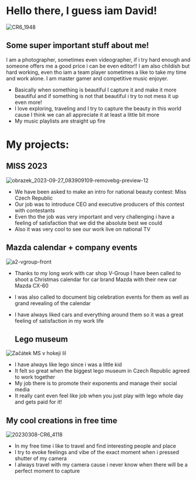 # Hello there, I guess iam David!
![CR6_1948](https://github.com/DavidMarek02/DavidMarek02/assets/153546110/da2dadbc-cb47-42e8-aee0-8e427c4a5262)


## Some super important stuff about me!

I am a photographer, sometimes even videographer, if i try hard enough and someone offers me a good price i can be even editor!!
I am also childish but hard working, even tho iam a team player sometimes a like to take my time and work alone.
I am master gamer and competitive music enjoyer.
- Basically when something is beautiful I capture it and make it more beautiful and if something is not that beautiful i try to not mess it up even more!
- I love exploring, traveling and I try to capture the beauty in this world cause I think we can all appreciate it at least a little bit more 
- My music playlists are straight up fire

# My projects:


## MISS 2023
![obrazek_2023-09-27_083909109-removebg-preview-12](https://github.com/MirekCernyIV/english-for-designers1/assets/149397901/1e69812c-85a9-45b9-8f35-a9872d8c6ffa)

- We have been asked to make an intro for national beauty contest: Miss Czech Republic
- Our job was to introduce CEO and executive producers of this contest with contestants
- Even tho the job was very important and very challenging i have a feeling of satisfaction that we did the absolute best we could
- Also it was very cool to see our work live on national TV

 ## Mazda calendar + company events
![a2-vgroup-front](https://github.com/DavidMarek02/DavidMarek02/assets/153546110/f1bb64e1-f4b7-47bd-85b8-60985cabb457)


- Thanks to my long work with car shop V-Group I have been called to shoot a Christmas calendar for car brand Mazda with their new car Mazda CX-60
- I was also called to document big celebration events for them as well as grand revealing of the calendar
- I have always liked cars and everything around them so it was a great feeling of satisfaction in my work life

  ## Lego museum
![Začátek MS v hokeji lil](https://github.com/DavidMarek02/DavidMarek02/assets/153546110/7862061c-102c-4d41-b831-7c0fb452a612)

- I have always like lego since i was a little kid
- It felt so great when the biggest lego museum in Czech Republic agreed to work together
- My job there is to promote their exponents and manage their social media
- It really cant even feel like job when you just play with lego whole day and gets paid for it!



  
  
##  My cool creations in free time
![20230308-CR6_4118](https://github.com/DavidMarek02/DavidMarek02/assets/153546110/fd9faf4b-1451-437e-9c92-ac7389720b20)

- In my free time i like to travel and find interesting people and place
- I try to evoke feelings and vibe of the exact moment when i pressed shutter of my camera
- I always travel with my camera cause i never know when there will be a perfect moment to capture


